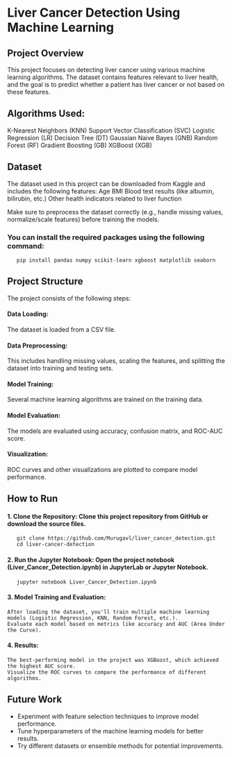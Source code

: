 <h1>Liver Cancer Detection Using Machine Learning</h1>


<h2>Project Overview</h2>
This project focuses on detecting liver cancer using various machine learning algorithms. The dataset contains features relevant to liver health, and the goal is to predict whether a patient has liver cancer or not based on these features.

<h2>Algorithms Used:</h2>

K-Nearest Neighbors (KNN)
Support Vector Classification (SVC)
Logistic Regression (LR)
Decision Tree (DT)
Gaussian Naive Bayes (GNB)
Random Forest (RF)
Gradient Boosting (GB)
XGBoost (XGB)

<h2>Dataset</h2>

The dataset used in this project can be downloaded from Kaggle and includes the following features:
Age
BMI
Blood test results (like albumin, bilirubin, etc.)
Other health indicators related to liver function

Make sure to preprocess the dataset correctly (e.g., handle missing values, normalize/scale features) before training the models.

<h3>You can install the required packages using the following command:</h3>

       pip install pandas numpy scikit-learn xgboost matplotlib seaborn


<h2>Project Structure</h2>

The project consists of the following steps:

<h4>Data Loading:</h4>       The dataset is loaded from a CSV file.
<h4>Data Preprocessing:</h4>        This includes handling missing values, scaling the features, and splitting the dataset into training and testing sets.
<h4>Model Training:</h4>        Several machine learning algorithms are trained on the training data.
<h4>Model Evaluation:</h4>        The models are evaluated using accuracy, confusion matrix, and ROC-AUC score.
<h4>Visualization:</h4>        ROC curves and other visualizations are plotted to compare model performance.

<h2>How to Run</h2>

<h4>1. Clone the Repository: Clone this project repository from GitHub or download the source files.</h4>

       git clone https://github.com/Murugavl/liver_cancer_detection.git
       cd liver-cancer-detection
<h4>2. Run the Jupyter Notebook: Open the project notebook (Liver_Cancer_Detection.ipynb) in JupyterLab or Jupyter Notebook.</h4>

       jupyter notebook Liver_Cancer_Detection.ipynb

<h4>3. Model Training and Evaluation:</h4>

    After loading the dataset, you'll train multiple machine learning models (Logistic Regression, KNN, Random Forest, etc.).
    Evaluate each model based on metrics like accuracy and AUC (Area Under the Curve).

<h4>4. Results:</h4>

    The best-performing model in the project was XGBoost, which achieved the highest AUC score.
    Visualize the ROC curves to compare the performance of different algorithms.

<h2>Future Work</h2>

  * Experiment with feature selection techniques to improve model performance.
  * Tune hyperparameters of the machine learning models for better results.
  * Try different datasets or ensemble methods for potential improvements.

